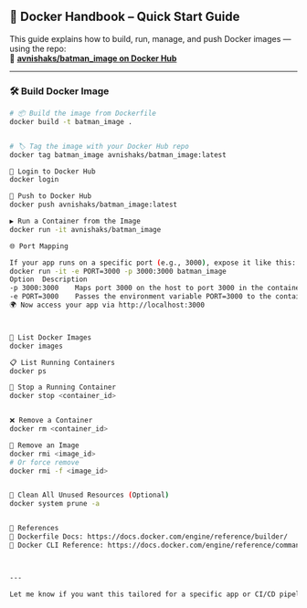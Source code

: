 ## 🐳 Docker Handbook – Quick Start Guide

This guide explains how to build, run, manage, and push Docker images — using the repo:  
🔗 **[avnishaks/batman_image on Docker Hub](https://hub.docker.com/repository/docker/avnishaks/batman_image)**

---

### 🛠️ Build Docker Image

```bash
# 📦 Build the image from Dockerfile
docker build -t batman_image .


# 🏷️ Tag the image with your Docker Hub repo
docker tag batman_image avnishaks/batman_image:latest

🔐 Login to Docker Hub
docker login

🚀 Push to Docker Hub
docker push avnishaks/batman_image:latest

▶️ Run a Container from the Image
docker run -it avnishaks/batman_image

🌐 Port Mapping

If your app runs on a specific port (e.g., 3000), expose it like this:
docker run -it -e PORT=3000 -p 3000:3000 batman_image
Option	Description
-p 3000:3000	Maps port 3000 on the host to port 3000 in the container
-e PORT=3000	Passes the environment variable PORT=3000 to the container 
🌍 Now access your app via http://localhost:3000



📄 List Docker Images
docker images

📋 List Running Containers
docker ps

🛑 Stop a Running Container
docker stop <container_id>


❌ Remove a Container
docker rm <container_id>

🧹 Remove an Image
docker rmi <image_id>
# Or force remove
docker rmi -f <image_id>


🧼 Clean All Unused Resources (Optional)
docker system prune -a


🔗 References
🐋 Dockerfile Docs: https://docs.docker.com/engine/reference/builder/
🧰 Docker CLI Reference: https://docs.docker.com/engine/reference/commandline/docker/



---

Let me know if you want this tailored for a specific app or CI/CD pipeline too!
